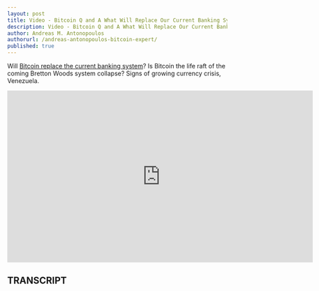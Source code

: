 ```yaml
---
layout: post
title: Video - Bitcoin Q and A What Will Replace Our Current Banking System
description: Video - Bitcoin Q and A What Will Replace Our Current Banking System
author: Andreas M. Antonopoulos
authorurl: /andreas-antonopoulos-bitcoin-expert/
published: true
---
```


<p>Will <a href="/video-bitcoin-q-an-a-what-is-the-role-of-nodes/">Bitcoin replace the current banking system</a>? Is Bitcoin the life raft of the coming Bretton Woods system collapse? Signs of growing currency crisis, Venezuela.</p>

<center><iframe width="700" height="394" src="https://www.youtube.com/embed/XKG_8_GLWXA?list=PLPQwGV1aLnTsHvzevl9BAUlfsfwFfU7aP" frameborder="0" allowfullscreen></iframe></center>

<h2>TRANSCRIPT</h2>
